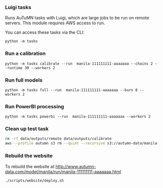 ### Luigi tasks

Runs AuTuMN tasks with Luigi, which are large jobs to be run on remote servers.
This module requires AWS access to run.

You can access these tasks via the CLI:

```
python -m tasks
```

### Run a calibration

```
python -m tasks calibrate --run  manila-111111111-aaaaaaa --chains 2 --runtime 30 --workers 2
```

### Run full models

```
python -m tasks full --run  manila-111111111-aaaaaaa --burn 0 --workers 2
```


### Run PowerBI processing

```
python -m tasks powerbi --run  manila-111111111-aaaaaaa --workers 2
```

### Clean up test task

```bash
rm -rf data/outputs/remote data/outputs/calibrate
aws --profile autumn s3 rm --quiet --recursive s3://autumn-data/manila-111111111-aaaaaaa
```

### Rebuild the website

To rebuild the website at http://www.autumn-data.com/model/manila/run/manila-111111111-aaaaaaa.html

```bash
./scripts/website/deploy.sh
```

